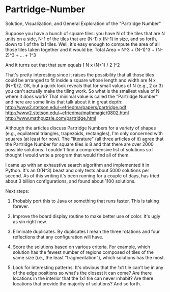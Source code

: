 # Partridge-Number
Solution, Visualization, and General Exploration of the "Partridge Number" 

Suppose you have a bunch of square tiles: you have N of the tiles that are N units on a side, N-1 of the tiles that are (N-1) x (N-1) in size, and so forth, down to 1 of the 1x1 tiles. Well, it's easy enough to compute the area of all those tiles taken together and it would be:
    Total Area = N^3 + (N-1)^3 + (N-2)^3 + ... + 1^3

And it turns out that that sum equals [ N x (N+1) / 2 ]^2

That's pretty interesting since it raises the possibility that all those tiles could be arranged to fit inside a square whose length and width are N x (N+1)/2. OK, but a quick look reveals that for small values of N (e.g., 2 or 3) you can't actually make the tiling work. So what is the smallest value of N where it *does* work? That minimal value is called the "Partridge Number" and here are some links that talk about it in great depth:
http://www2.stetson.edu/~efriedma/papers/partridge.pdf
http://www2.stetson.edu/~efriedma/mathmagic/0802.html
http://www.mathpuzzle.com/partridge.html

Although the articles discuss Partridge Numbers for a variety of shapes (e.g., equilateral triangles, trapezoids, rectangles), I'm only concerned with squares (at least for now). The "literature" (all three articles of it) agree that the Partridge Number for square tiles is 8 and that there are over 2000 possible solutions. I couldn't find a comprehensive list of solutions so I thought I would write a program that would find all of them.

I came up with an exhaustive search algorithm and implemented it in Python. It's an O(N^3) beast and only tests about 5000 solutions per second. As of this writing it's been running for a couple of days, has tried about 3 billion configurations, and found about 1100 solutions.

Next steps:
1. Probably port this to Java or something that runs faster. This is taking forever.

2. Improve the board display routine to make better use of color. It's ugly as sin right now.

3. Eliminate duplicates. By duplicates I mean the three rotations and four reflections that any configuration will have.

4. Score the solutions based on various criteria. For example, which solution has the fewest number of regions composed of tiles of the same size (i.e., the least "fragmentation"), which solutions has the most.

5. Look for interesting patterns. It's obvious that the 1x1 tile can't be in any of the edge positions so what's the closest it can come? Are there locations in the interior that the 1x1 tile can never inhabit? Are there locations that provide the majority of solutions? And so forth.

